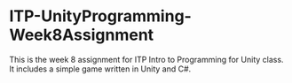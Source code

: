 # ITP-UnityProgramming-Week8Assignment
This is the week 8 assignment for ITP Intro to Programming for Unity class. It includes a simple game written in Unity and C#.
